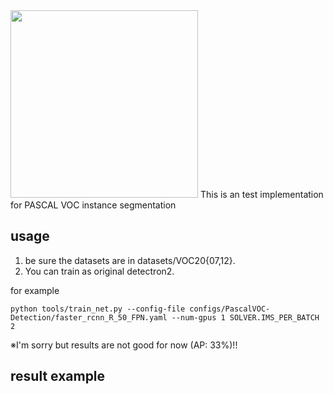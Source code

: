 <img src=".github/Detectron2-Logo-Horz.svg" width="300" >
This is an test implementation for PASCAL VOC instance segmentation

## usage

1. be sure the datasets are in datasets/VOC20{07,12}.
2. You can train as original detectron2.

for example
```
python tools/train_net.py --config-file configs/PascalVOC-Detection/faster_rcnn_R_50_FPN.yaml --num-gpus 1 SOLVER.IMS_PER_BATCH 2
```
※I'm sorry but results are not good for now (AP: 33%)!!

## result example
